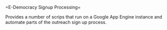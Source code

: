 =E-Democracy Signup Processing=

Provides a number of scrips that run on a Google App Engine instance and automate parts of the outreach sign up process.
